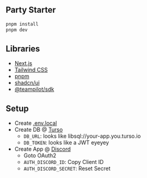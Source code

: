 ## Party Starter

```bash
pnpm install
pnpm dev
```

## Libraries

- [Next.js](https://nextjs.org/)
- [Tailwind CSS](https://tailwindcss.com/)
- [pnpm](https://pnpm.io/)
- [shadcn/ui](https://ui.shadcn.com/)
- [@teampilot/sdk](https://sdk.teampilot.ai/)

## Setup

- Create [.env.local](.env.local)
- Create DB @ [Turso](https://turso.tech/app/databases)
  - `DB_URL`: looks like libsql://your-app.you.turso.io
  - `DB_TOKEN`: looks like a JWT eyeyey
- Create App @ [Discord](https://discord.com/developers/applications)
  - Goto OAuth2
  - `AUTH_DISCORD_ID`: Copy Client ID
  - `AUTH_DISCORD_SECRET`: Reset Secret
